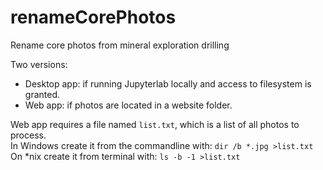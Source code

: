# renameCorePhotos
Rename core photos from mineral exploration drilling

Two versions:
- Desktop app: if running Jupyterlab locally and access to filesystem is granted.
- Web app: if photos are located in a website folder.

Web app requires a file named `list.txt`, which is a list of all photos to process.\
In Windows create it from the commandline with: `dir /b *.jpg >list.txt`\
On *nix create it from terminal with: `ls -b -1 >list.txt`
